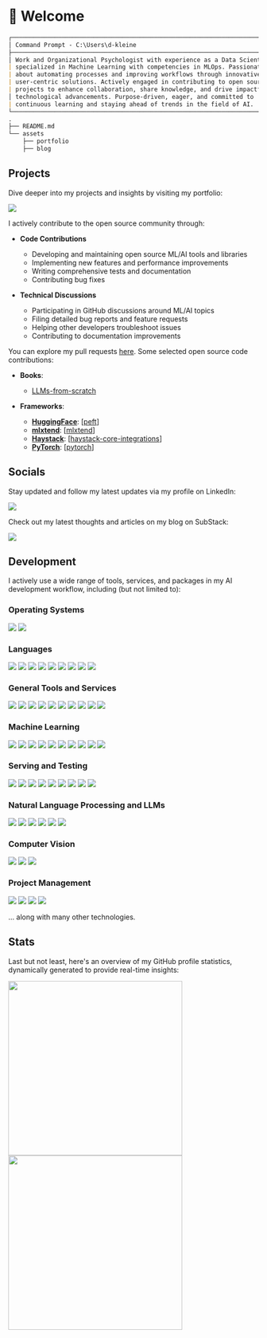 # 👋 Welcome

```markdown
┌──────────────────────────────────────────────────────────────────────────────┐
│ Command Prompt - C:\Users\d-kleine                                           │
├──────────────────────────────────────────────────────────────────────────────┤
│ Work and Organizational Psychologist with experience as a Data Scientist     │
| specialized in Machine Learning with competencies in MLOps. Passionate       │
| about automating processes and improving workflows through innovative,       │
| user-centric solutions. Actively engaged in contributing to open source      │
| projects to enhance collaboration, share knowledge, and drive impactful      │
│ technological advancements. Purpose-driven, eager, and committed to          │
| continuous learning and staying ahead of trends in the field of AI.          │
└──────────────────────────────────────────────────────────────────────────────┘
.
├── README.md
└── assets
    ├── portfolio
    ├── blog
```

## Projects

Dive deeper into my projects and insights by visiting my portfolio:

<a href="https://d-kleine.github.io/"><img src="https://img.shields.io/badge/Portfolio-white?style=for-the-badge&logo=github&logoColor=black"/></a>

I actively contribute to the open source community through:

* **Code Contributions**
    - Developing and maintaining open source ML/AI tools and libraries
    - Implementing new features and performance improvements
    - Writing comprehensive tests and documentation
    - Contributing bug fixes

* **Technical Discussions**
    - Participating in GitHub discussions around ML/AI topics
    - Filing detailed bug reports and feature requests
    - Helping other developers troubleshoot issues
    - Contributing to documentation improvements
 
You can explore my pull requests [here](https://github.com/search?q=author%3Ad-kleine+-user%3Ad-kleine&type=pullrequests&query=author%3Ad-kleine+is%3Apr+-user%3Ad-kleine&s=created&o=desc). Some selected open source code contributions:

- **Books**:
    - [LLMs-from-scratch](https://github.com/rasbt/llms-from-scratch/pulls?q=is%3Apr+author%3Ad-kleine+is%3Aclosed+sort%3Adesc)

- **Frameworks**:
    - **[HuggingFace](https://huggingface.co/)**: [[peft](https://github.com/huggingface/peft/pulls?q=is%3Apr+author%3Ad-kleine+is%3Aclosed+sort%3Adesc)]
    - **[mlxtend](https://rasbt.github.io/mlxtend/)**:  [[mlxtend](https://github.com/rasbt/mlxtend/pulls?q=is%3Apr+author%3Ad-kleine+is%3Aclosed+sort%3Adesc)]
    - **[Haystack](https://haystack.deepset.ai/)**: [[haystack-core-integrations](https://github.com/deepset-ai/haystack-core-integrations/pulls?q=is%3Apr+author%3Ad-kleine+is%3Aclosed+sort%3Adesc)]
    - **[PyTorch](https://pytorch.org/)**: [[pytorch](https://github.com/pytorch/pytorch/pulls?q=is%3Apr+author%3Ad-kleine+is%3Aclosed+sort%3Adesc)]

## Socials

Stay updated and follow my latest updates via my profile on LinkedIn:

<a href="https://www.linkedin.com/in/d-kleine"><img src="https://img.shields.io/badge/LinkedIn-blue?style=for-the-badge&logo=linkedin&logoColor=white"/></a>

Check out my latest thoughts and articles on my blog on SubStack:

<a href="https://dkleine.substack.com/"><img src="https://img.shields.io/badge/SubStack-orange?style=for-the-badge&logo=substack&logoColor=white"/></a>

## Development

I actively use a wide range of tools, services, and packages in my AI development workflow, including (but not limited to):

### Operating Systems
<a href="https://www.microsoft.com/windows"><img src="https://img.shields.io/badge/Windows-grey?style=for-the-badge&logo=windows&logoColor=blue"/></a>
<a href="https://ubuntu.com/"><img src="https://img.shields.io/badge/Ubuntu-grey?style=for-the-badge&logo=ubuntu"/></a>

### Languages
<a href="https://www.python.org/"><img src="https://img.shields.io/badge/Python-grey?style=for-the-badge&logo=python&logoColor=blue"/></a>
<a href="https://sqlite.org/index.html"><img src="https://img.shields.io/badge/SQL-grey?style=for-the-badge&logo=sqlite&logoColor=blue"/></a>
<a href="https://www.r-project.org/"><img src="https://img.shields.io/badge/R-grey?style=for-the-badge&logo=r&logoColor=blue"/></a>
<a href="https://developer.nvidia.com/cuda-zone"><img src="https://img.shields.io/badge/CUDA-grey?style=for-the-badge&logo=nvidia&logoColor=green"/></a>
<a href="https://yaml.org/"><img src="https://img.shields.io/badge/YAML-grey?style=for-the-badge&logo=yaml&logoColor=yellow"/></a>
<a href="https://toml.io/"><img src="https://img.shields.io/badge/TOML-grey?style=for-the-badge&logo=toml&logoColor=black"/></a>
<a href="https://developer.mozilla.org/en-US/docs/Web/HTML"><img src="https://img.shields.io/badge/HTML-grey?style=for-the-badge&logo=html5&logoColor=orange"/></a>
<a href="https://www.w3.org/XML/"><img src="https://img.shields.io/badge/XML-grey?style=for-the-badge&logo=xml&logoColor=red"/></a>
<a href="https://www.latex-project.org/"><img src="https://img.shields.io/badge/LaTeX-grey?style=for-the-badge&logo=latex&logoColor=teal"/></a>

### General Tools and Services
<a href="https://jupyter.org/"><img src="https://img.shields.io/badge/jupyter-grey?style=for-the-badge&logo=jupyter"/></a>
<a href="https://www.docker.com/"><img src="https://img.shields.io/badge/docker-grey?style=for-the-badge&logo=docker"/></a>
<a href="https://git-scm.com/"><img src="https://img.shields.io/badge/git-grey?style=for-the-badge&logo=git"/></a>
<a href="https://github.com/"><img src="https://img.shields.io/badge/github-grey?style=for-the-badge&logo=github"/></a>
<a href="https://code.visualstudio.com/"><img src="https://img.shields.io/badge/vs code-grey?style=for-the-badge"/></a>
<a href="https://azure.microsoft.com/"><img src="https://img.shields.io/badge/azure-grey?style=for-the-badge"/></a>
<a href="https://swagger.io/"><img src="https://img.shields.io/badge/swagger-grey?style=for-the-badge&logo=swagger"/></a>
<a href="https://www.terraform.io/"><img src="https://img.shields.io/badge/terraform-grey?style=for-the-badge&logo=terraform"/></a>
<a href="https://www.packer.io/"><img src="https://img.shields.io/badge/packer-grey?style=for-the-badge&logo=packer"/></a>
<a href="https://www.getdbt.com/"><img src="https://img.shields.io/badge/dbt-grey?style=for-the-badge&logo=dbt"/></a>

### Machine Learning
<a href="https://scikit-learn.org/"><img src="https://img.shields.io/badge/sklearn-grey?style=for-the-badge&logo=scikitlearn"/></a> 
<a href="https://pytorch.org/"><img src="https://img.shields.io/badge/pytorch-grey?style=for-the-badge&logo=pytorch"/></a>
<a href="https://keras.io/"><img src="https://img.shields.io/badge/keras-grey?style=for-the-badge&logo=keras&logoColor=red"/></a>
<a href="https://huggingface.co/"><img src="https://img.shields.io/badge/HuggingFace-grey?style=for-the-badge&logo=huggingface"/></a>
<a href="https://numpy.org/"><img src="https://img.shields.io/badge/numpy-grey?style=for-the-badge&logo=numpy&logoColor=blue"/></a> 
<a href="https://pandas.pydata.org/"><img src="https://img.shields.io/badge/pandas-grey?style=for-the-badge&logo=pandas&logoColor=blue"/></a> 
<a href="https://www.scipy.org/"><img src="https://img.shields.io/badge/scipy-grey?style=for-the-badge&logo=scipy"/></a>
<a href="https://mlflow.org/"><img src="https://img.shields.io/badge/MLflow-grey?style=for-the-badge&logo=mlflow"/></a>
<a href="https://www.wandb.com/"><img src="https://img.shields.io/badge/w&b-grey?style=for-the-badge&logo=weightsandbiases"/></a>
<a href="https://www.tensorflow.org/tensorboard"><img src="https://img.shields.io/badge/tensorboard-grey?style=for-the-badge&logo=tensorflow"/></a>

### Serving and Testing
<a href="https://fastapi.tiangolo.com/"><img src="https://img.shields.io/badge/FastAPI-grey?style=for-the-badge&logo=fastapi&logoColor=teal"/></a>
<a href="https://flask.palletsprojects.com/"><img src="https://img.shields.io/badge/Flask-grey?style=for-the-badge&logo=flask&logoColor=black"/></a>
<a href="https://gradio.app/"><img src="https://img.shields.io/badge/Gradio-grey?style=for-the-badge&logo=gradio&logoColor=orange"/></a>
<a href="https://streamlit.io/"><img src="https://img.shields.io/badge/Streamlit-grey?style=for-the-badge&logo=streamlit&logoColor=red"/></a>
<a href="https://github.com/features/actions"><img src="https://img.shields.io/badge/actions-grey?style=for-the-badge&logo=githubactions&logoColor=blue"/></a>
<a href="https://docs.pytest.org/"><img src="https://img.shields.io/badge/pytest-grey?style=for-the-badge&logo=pytest"/></a> 
<a href="https://www.selenium.dev/"><img src="https://img.shields.io/badge/selenium-grey?style=for-the-badge&logo=selenium"/></a>
<a href="https://developer.chrome.com/"><img src="https://img.shields.io/badge/chromedriver-grey?style=for-the-badge&logo=googlechrome"/></a>
<a href="https://www.postman.com/"><img src="https://img.shields.io/badge/postman-grey?style=for-the-badge&logo=postman"/></a>

### Natural Language Processing and LLMs
<a href="https://www.langchain.com/"><img src="https://img.shields.io/badge/langchain-grey?style=for-the-badge&logo=langchain&logoColor=white"/></a>
<a href="https://www.llamaindex.ai/"><img src="https://img.shields.io/badge/LlamaIndex-grey?style=for-the-badge&logo=llamaindex&logoColor=white"/></a>
<a href="https://www.nltk.org/"><img src="https://img.shields.io/badge/nltk-grey?style=for-the-badge&logo=python&logoColor=darkcyan"/></a>
<a href="https://spacy.io/"><img src="https://img.shields.io/badge/spaCy-grey?style=for-the-badge&logo=spacy&logoColor=blue"/></a>
<a href="https://openai.com/"><img src="https://img.shields.io/badge/OpenAI-grey?style=for-the-badge&logo=openai&logoColor=green"/></a>
<a href="https://ollama.com/"><img src="https://img.shields.io/badge/Ollama-grey?style=for-the-badge&logo=ollama&logoColor=white"/></a>

### Computer Vision
<a href="https://opencv.org/"><img src="https://img.shields.io/badge/OpenCV-grey?style=for-the-badge&logo=opencv"/></a> 
<a href="https://roboflow.com/"><img src="https://img.shields.io/badge/roboflow-grey?style=for-the-badge&logo=roboflow&logoColor=purple"/></a>
<a href="https://www.ultralytics.com/"><img src="https://img.shields.io/badge/ultralytics-grey?style=for-the-badge&logo=ultralytics&logoColor=blue"/></a>

### Project Management
<a href="https://www.atlassian.com/software/confluence"><img src="https://img.shields.io/badge/confluence-grey?style=for-the-badge&logo=confluence&logoColor=blue"/></a> 
<a href="https://asana.com/"><img src="https://img.shields.io/badge/asana-grey?style=for-the-badge&logo=asana"/></a> 
<a href="https://trello.com/"><img src="https://img.shields.io/badge/trello-grey?style=for-the-badge&logo=trello&logoColor=blue"/></a> 
<a href="https://www.notion.so/"><img src="https://img.shields.io/badge/notion-grey?style=for-the-badge&logo=notion&logoColor=black"/></a>

... along with many other technologies.

## Stats

Last but not least, here's an overview of my GitHub profile statistics, dynamically generated to provide real-time insights:

<a href="https://github.com/d-kleine" style="display: inline-block;">
    <img src="https://github-readme-stats.vercel.app/api/top-langs/?username=d-kleine&layout=compact&theme=dark&hide_progress=true" style="width: 350px; height: auto;"/>
</a>
<br>
<a href="https://github.com/d-kleine" style="display: inline-block;">
    <img src="https://github-readme-stats.vercel.app/api?username=d-kleine&show=reviews,discussions_started,discussions_answered,prs_merged,prs_merged_percentage&show_icons=true&theme=dark&hide_rank=true&custom_title=GitHub%20Stats" style="width: 350px; height: auto;"/>
</a>
